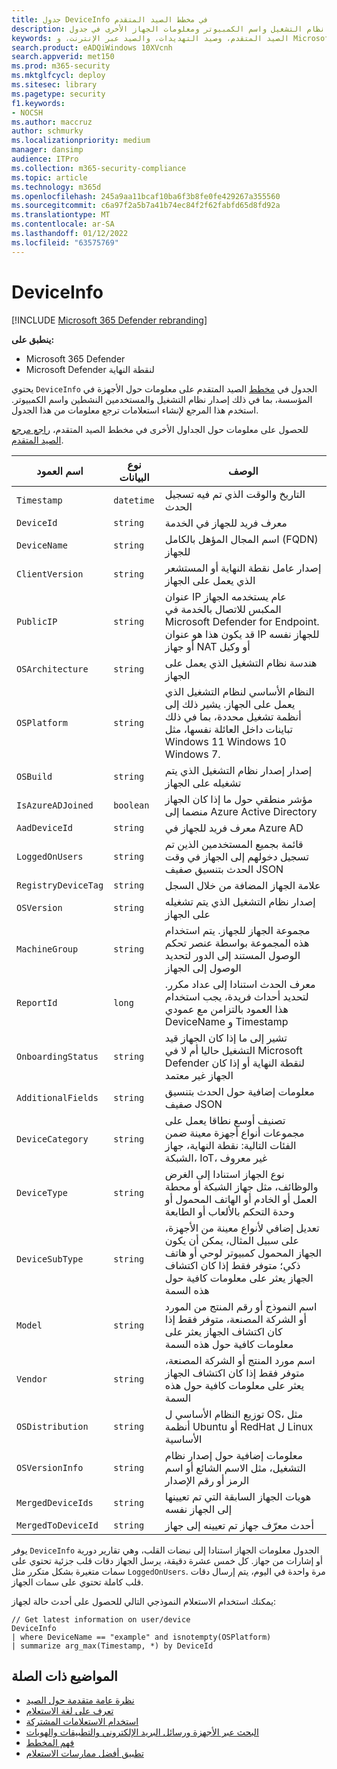 ```yaml
---
title: جدول DeviceInfo في مخطط الصيد المتقدم
description: تعرف على نظام التشغيل واسم الكمبيوتر ومعلومات الجهاز الأخرى في جدول DeviceInfo في مخطط الصيد المتقدم
keywords: الصيد المتقدم، وصيد التهديدات، والصيد عبر الإنترنت، و Microsoft 365 Defender، و microsoft 365، و m365، و البحث، و الاستعلام، و بيانات التعقب، و مرجع المخطط، و kusto، و الجدول، و العمود، و نوع البيانات، و الوصف، و machineInfo، و DeviceInfo، والجهاز، والجهاز، و OS، و النظام الأساسي، والمستخدمون
search.product: eADQiWindows 10XVcnh
search.appverid: met150
ms.prod: m365-security
ms.mktglfcycl: deploy
ms.sitesec: library
ms.pagetype: security
f1.keywords:
- NOCSH
ms.author: maccruz
author: schmurky
ms.localizationpriority: medium
manager: dansimp
audience: ITPro
ms.collection: m365-security-compliance
ms.topic: article
ms.technology: m365d
ms.openlocfilehash: 245a9aa11bcaf10ba6f3b8fe0fe429267a355560
ms.sourcegitcommit: c6a97f2a5b7a41b74ec84f2f62fabfd65d8fd92a
ms.translationtype: MT
ms.contentlocale: ar-SA
ms.lasthandoff: 01/12/2022
ms.locfileid: "63575769"
---
```

# <a name="deviceinfo"></a>DeviceInfo

[!INCLUDE [Microsoft 365 Defender rebranding](../includes/microsoft-defender.md)]


**ينطبق على:**
- Microsoft 365 Defender
- Microsoft Defender لنقطة النهاية

يحتوي `DeviceInfo` الجدول في [مخطط](advanced-hunting-overview.md) الصيد المتقدم على معلومات حول الأجهزة في المؤسسة، بما في ذلك إصدار نظام التشغيل والمستخدمين النشطين واسم الكمبيوتر. استخدم هذا المرجع لإنشاء استعلامات ترجع معلومات من هذا الجدول.

للحصول على معلومات حول الجداول الأخرى في مخطط الصيد المتقدم، [راجع مرجع الصيد المتقدم](advanced-hunting-schema-tables.md).

| اسم العمود | نوع البيانات | الوصف |
|-------------|-----------|-------------|
| `Timestamp` | `datetime` | التاريخ والوقت الذي تم فيه تسجيل الحدث |
| `DeviceId` | `string` | معرف فريد للجهاز في الخدمة |
| `DeviceName` | `string` | اسم المجال المؤهل بالكامل (FQDN) للجهاز |
| `ClientVersion` | `string` | إصدار عامل نقطة النهاية أو المستشعر الذي يعمل على الجهاز |
| `PublicIP` | `string` | عنوان IP عام يستخدمه الجهاز المكبس للاتصال بالخدمة في Microsoft Defender for Endpoint. قد يكون هذا هو عنوان IP للجهاز نفسه أو جهاز NAT أو وكيل |
| `OSArchitecture` | `string` | هندسة نظام التشغيل الذي يعمل على الجهاز |
| `OSPlatform` | `string` | النظام الأساسي لنظام التشغيل الذي يعمل على الجهاز. يشير ذلك إلى أنظمة تشغيل محددة، بما في ذلك تباينات داخل العائلة نفسها، مثل Windows 11 Windows 10 Windows 7. |
| `OSBuild` | `string` | إصدار إصدار نظام التشغيل الذي يتم تشغيله على الجهاز |
| `IsAzureADJoined` | `boolean` | مؤشر منطقي حول ما إذا كان الجهاز منضما إلى Azure Active Directory |
| `AadDeviceId` | `string` | معرف فريد للجهاز في Azure AD |
| `LoggedOnUsers` | `string` | قائمة بجميع المستخدمين الذين تم تسجيل دخولهم إلى الجهاز في وقت الحدث بتنسيق صفيف JSON |
| `RegistryDeviceTag` | `string` | علامة الجهاز المضافة من خلال السجل |
| `OSVersion` | `string` | إصدار نظام التشغيل الذي يتم تشغيله على الجهاز |
| `MachineGroup` | `string` | مجموعة الجهاز للجهاز. يتم استخدام هذه المجموعة بواسطة عنصر تحكم الوصول المستند إلى الدور لتحديد الوصول إلى الجهاز |
| `ReportId` | `long` | معرف الحدث استنادا إلى عداد مكرر. لتحديد أحداث فريدة، يجب استخدام هذا العمود بالتزامن مع عمودي DeviceName و Timestamp |
| `OnboardingStatus` | `string` | تشير إلى ما إذا كان الجهاز قيد التشغيل حاليا أم لا في Microsoft Defender لنقطة النهاية أو إذا كان الجهاز غير معتمد |
|`AdditionalFields` | `string` | معلومات إضافية حول الحدث بتنسيق صفيف JSON |
|`DeviceCategory` | `string` | تصنيف أوسع نطاقا يعمل على مجموعات أنواع أجهزة معينة ضمن الفئات التالية: نقطة النهاية، جهاز الشبكة، IoT، غير معروف |
|`DeviceType` | `string` | نوع الجهاز استنادا إلى الغرض والوظائف، مثل جهاز الشبكة أو محطة العمل أو الخادم أو الهاتف المحمول أو وحدة التحكم بالألعاب أو الطابعة |
|`DeviceSubType` | `string` | تعديل إضافي لأنواع معينة من الأجهزة، على سبيل المثال، يمكن أن يكون الجهاز المحمول كمبيوتر لوحي أو هاتف ذكي؛ متوفر فقط إذا كان اكتشاف الجهاز يعثر على معلومات كافية حول هذه السمة |
|`Model` | `string` | اسم النموذج أو رقم المنتج من المورد أو الشركة المصنعة، متوفر فقط إذا كان اكتشاف الجهاز يعثر على معلومات كافية حول هذه السمة |
|`Vendor` | `string` | اسم مورد المنتج أو الشركة المصنعة، متوفر فقط إذا كان اكتشاف الجهاز يعثر على معلومات كافية حول هذه السمة |
|`OSDistribution` | `string` | توزيع النظام الأساسي ل OS، مثل أنظمة Ubuntu أو RedHat ل Linux الأساسية |
|`OSVersionInfo` | `string` | معلومات إضافية حول إصدار نظام التشغيل، مثل الاسم الشائع أو اسم الرمز أو رقم الإصدار |
|`MergedDeviceIds` | `string` | هويات الجهاز السابقة التي تم تعيينها إلى الجهاز نفسه |
|`MergedToDeviceId` | `string` | أحدث معرّف جهاز تم تعيينه إلى جهاز |

يوفر `DeviceInfo` الجدول معلومات الجهاز استنادا إلى نبضات القلب، وهي تقارير دورية أو إشارات من جهاز. كل خمس عشرة دقيقة، يرسل الجهاز دقات قلب جزئية تحتوي على سمات متغيرة بشكل متكرر مثل `LoggedOnUsers`. مرة واحدة في اليوم، يتم إرسال دقات قلب كاملة تحتوي على سمات الجهاز.

يمكنك استخدام الاستعلام النموذجي التالي للحصول على أحدث حالة لجهاز:

```kusto
// Get latest information on user/device
DeviceInfo
| where DeviceName == "example" and isnotempty(OSPlatform)
| summarize arg_max(Timestamp, *) by DeviceId 
```

## <a name="related-topics"></a>المواضيع ذات الصلة
- [نظرة عامة متقدمة حول الصيد](advanced-hunting-overview.md)
- [تعرف على لغة الاستعلام](advanced-hunting-query-language.md)
- [استخدام الاستعلامات المشتركة](advanced-hunting-shared-queries.md)
- [البحث عبر الأجهزة ورسائل البريد الإلكتروني والتطبيقات والهويات](advanced-hunting-query-emails-devices.md)
- [فهم المخطط](advanced-hunting-schema-tables.md)
- [تطبيق أفضل ممارسات الاستعلام](advanced-hunting-best-practices.md)
